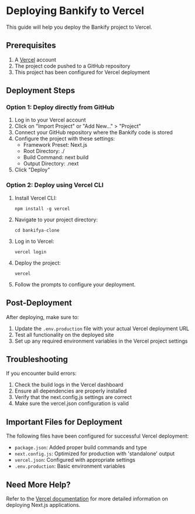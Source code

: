 # Deploying Bankify to Vercel

This guide will help you deploy the Bankify project to Vercel.

## Prerequisites

1. A [Vercel](https://vercel.com/) account
2. The project code pushed to a GitHub repository
3. This project has been configured for Vercel deployment

## Deployment Steps

### Option 1: Deploy directly from GitHub

1. Log in to your Vercel account
2. Click on "Import Project" or "Add New..." > "Project"
3. Connect your GitHub repository where the Bankify code is stored
4. Configure the project with these settings:
   - Framework Preset: Next.js
   - Root Directory: ./
   - Build Command: next build
   - Output Directory: .next
5. Click "Deploy"

### Option 2: Deploy using Vercel CLI

1. Install Vercel CLI:
   ```
   npm install -g vercel
   ```

2. Navigate to your project directory:
   ```
   cd bankifya-clone
   ```

3. Log in to Vercel:
   ```
   vercel login
   ```

4. Deploy the project:
   ```
   vercel
   ```

5. Follow the prompts to configure your deployment.

## Post-Deployment

After deploying, make sure to:

1. Update the `.env.production` file with your actual Vercel deployment URL
2. Test all functionality on the deployed site
3. Set up any required environment variables in the Vercel project settings

## Troubleshooting

If you encounter build errors:

1. Check the build logs in the Vercel dashboard
2. Ensure all dependencies are properly installed
3. Verify that the next.config.js settings are correct
4. Make sure the vercel.json configuration is valid

## Important Files for Deployment

The following files have been configured for successful Vercel deployment:

- `package.json`: Added proper build commands and type
- `next.config.js`: Optimized for production with 'standalone' output
- `vercel.json`: Configured with appropriate settings
- `.env.production`: Basic environment variables

## Need More Help?

Refer to the [Vercel documentation](https://vercel.com/docs) for more detailed information on deploying Next.js applications.
